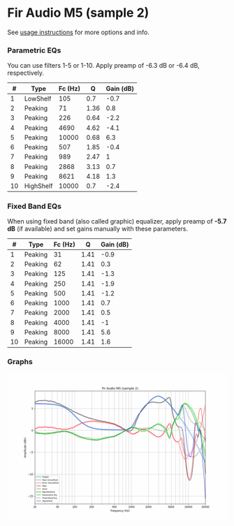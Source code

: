 # Fir Audio M5 (sample 2)
See [usage instructions](https://github.com/jaakkopasanen/AutoEq#usage) for more options and info.

### Parametric EQs
You can use filters 1-5 or 1-10. Apply preamp of -6.3 dB or -6.4 dB, respectively.

|   # | Type      |   Fc (Hz) |    Q |   Gain (dB) |
|-----|-----------|-----------|------|-------------|
|   1 | LowShelf  |       105 | 0.7  |        -0.7 |
|   2 | Peaking   |        71 | 1.36 |         0.8 |
|   3 | Peaking   |       226 | 0.64 |        -2.2 |
|   4 | Peaking   |      4690 | 4.62 |        -4.1 |
|   5 | Peaking   |     10000 | 0.68 |         6.3 |
|   6 | Peaking   |       507 | 1.85 |        -0.4 |
|   7 | Peaking   |       989 | 2.47 |         1   |
|   8 | Peaking   |      2868 | 3.13 |         0.7 |
|   9 | Peaking   |      8621 | 4.18 |         1.3 |
|  10 | HighShelf |     10000 | 0.7  |        -2.4 |

### Fixed Band EQs
When using fixed band (also called graphic) equalizer, apply preamp of **-5.7 dB** (if available) and set gains manually with these parameters.

|   # | Type    |   Fc (Hz) |    Q |   Gain (dB) |
|-----|---------|-----------|------|-------------|
|   1 | Peaking |        31 | 1.41 |        -0.9 |
|   2 | Peaking |        62 | 1.41 |         0.3 |
|   3 | Peaking |       125 | 1.41 |        -1.3 |
|   4 | Peaking |       250 | 1.41 |        -1.9 |
|   5 | Peaking |       500 | 1.41 |        -1.2 |
|   6 | Peaking |      1000 | 1.41 |         0.7 |
|   7 | Peaking |      2000 | 1.41 |         0.5 |
|   8 | Peaking |      4000 | 1.41 |        -1   |
|   9 | Peaking |      8000 | 1.41 |         5.6 |
|  10 | Peaking |     16000 | 1.41 |         1.6 |

### Graphs
![](./Fir%20Audio%20M5%20(sample%202).png)
